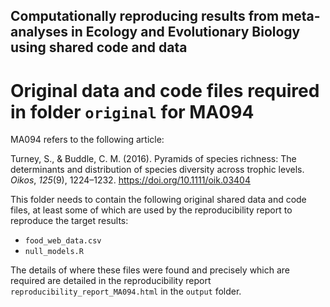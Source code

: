 ## Computationally reproducing results from meta-analyses in Ecology and Evolutionary Biology using shared code and data

# Original data and code files required in folder `original` for MA094

MA094 refers to the following article:

Turney, S., & Buddle, C. M. (2016). Pyramids of species richness: The determinants and distribution of species diversity across trophic levels. _Oikos_, _125_(9), 1224–1232. https://doi.org/10.1111/oik.03404

This folder needs to contain the following original shared data and code files, at least some of which are used by the reproducibility report to reproduce the target results:

- `food_web_data.csv`
- `null_models.R`

The details of where these files were found and precisely which are required are detailed in the reproducibility report `reproducibility_report_MA094.html` in the `output` folder.

